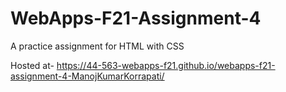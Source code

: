 # WebApps-F21-Assignment-4
A practice assignment for HTML with CSS

Hosted at- https://44-563-webapps-f21.github.io/webapps-f21-assignment-4-ManojKumarKorrapati/

